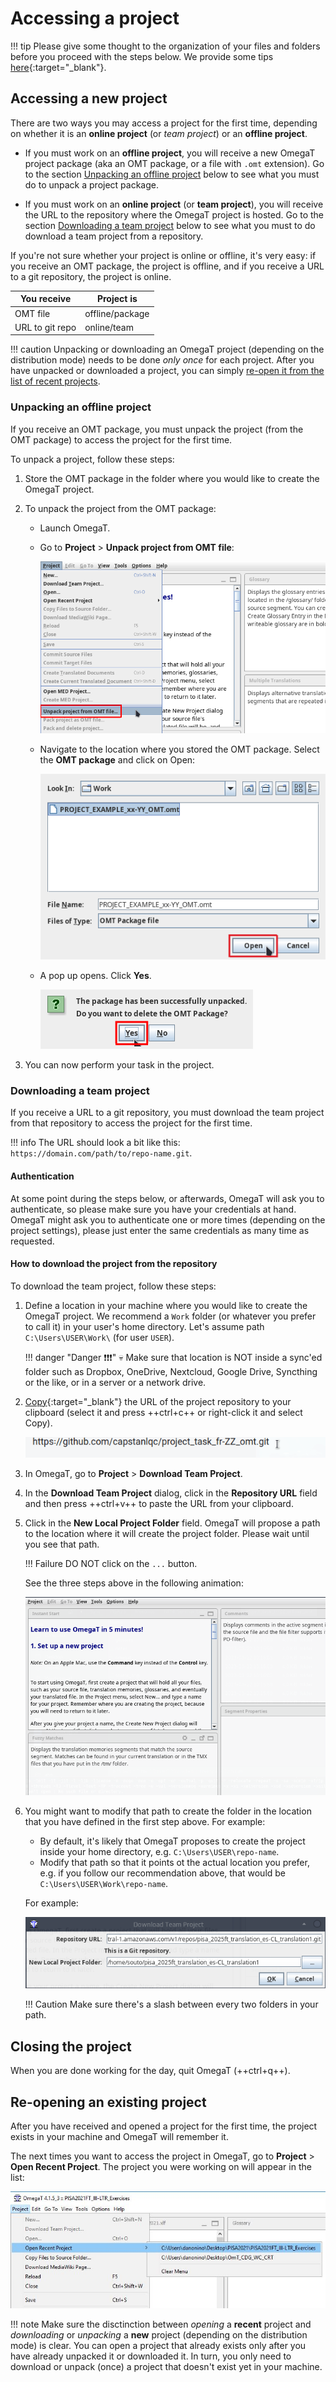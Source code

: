 # Accessing a project

<!-- prettier-ignore -->
!!! tip
    Please give some thought to the organization of your files and folders before you proceed with the steps below. We provide some tips [here](../misc/tips.md#file-organization){:target="\_blank"}.

<!-- @todo: add file organization tips -->

## Accessing a new project

There are two ways you may access a project for the first time, depending on whether it is an **online project** (or _team project_) or an **offline project**.

- If you must work on an **offline project**, you will receive a new OmegaT project package (aka an OMT package, or a file with `.omt` extension). Go to the section [Unpacking an offline project](#unpacking-an-offline-project) below to see what you must do to unpack a project package.

- If you must work on an **online project** (or **team project**), you will receive the URL to the repository where the OmegaT project is hosted. Go to the section [Downloading a team project](#downloading-a-team-project) below to see what you must to do download a team project from a repository.

If you're not sure whether your project is online or offline, it's very easy: if you receive an OMT package, the project is offline, and if you receive a URL to a git repository, the project is online.

| You receive     | Project is      |
| --------------- | --------------- |
| OMT file        | offline/package |
| URL to git repo | online/team     |

<!-- prettier-ignore -->
!!! caution
    Unpacking or downloading an OmegaT project (depending on the distribution mode) needs to be done _only once_ for each project. After you have unpacked or downloaded a project, you can simply [re-open it from the list of recent projects](#re-opening-an-existing-project).

<!-- @todo: " If you unpack the OMT file again, you might overwrite your changes and lose your work." to be tested... -->

### Unpacking an offline project

If you receive an OMT package, you must unpack the project (from the OMT package) to access the project for the first time.

To unpack a project, follow these steps:

1. Store the OMT package in the folder where you would like to create the OmegaT project.<!-- @todo: tips on file organization -->

2. To unpack the project from the OMT package:

   - Launch OmegaT.

   - Go to **Project** > **Unpack project from OMT file**:<!-- @todo: update screenshot -->

     ![](../_img/01_import_omt_package.png)
       <!-- @todo: update screenshot, current version -->

       <!-- ![](../_img/01_import_omt_package.jpg){ align=right } -->

   - Navigate to the location where you stored the OMT package. Select the **OMT package** and click on Open:

     ![](../_img/02_open_omt_package.png)

   - A pop up opens. Click **Yes**.

     ![](../_img/03_delete_original_package.png)

3. You can now perform your task in the project.

### Downloading a team project

If you receive a URL to a git repository, you must download the team project from that repository to access the project for the first time.

<!-- prettier-ignore -->
!!! info
    The URL should look a bit like this: `https://domain.com/path/to/repo-name.git`.

#### Authentication

At some point during the steps below, or afterwards, OmegaT will ask you to authenticate, so please make sure you have your credentials at hand. OmegaT might ask you to authenticate one or more times (depending on the project settings), please just enter the same credentials as many time as requested.

#### How to download the project from the repository

To download the team project, follow these steps:

1.  Define a location in your machine where you would like to create the OmegaT project. We recommend a `Work` folder (or whatever you prefer to call it) in your user's home directory. Let's assume path `C:\Users\USER\Work\` (for user `USER`).

    <!-- prettier-ignore -->
    !!! danger "Danger ❗❗❗"
        💀
        Make sure    that location is NOT inside a sync'ed folder such as Dropbox, OneDrive, Nextcloud, Google Drive, Syncthing or the like, or in a server or a network drive.

2.  [Copy](../misc/tips.md#how-to-copy-paste-a-url){:target="\_blank"} the URL of the project repository to your clipboard (select it and press ++ctrl+c++ or right-click it and select Copy).

    ![](../_img/copy-url.gif)

3.  In OmegaT, go to **Project** > **Download Team Project**.
    <!-- @todo: update screenshot -->
    <!-- ![](../_img/download-team-project.png) -->

    <!-- That will open the **Download Team Project** dialog. -->
    <!-- ![](../_img/download-git-dialog.png) -->

4.  In the **Download Team Project** dialog, click in the **Repository URL** field and then press ++ctrl+v++ to paste the URL from your clipboard.

5.  Click in the **New Local Project Folder** field. OmegaT will propose a path to the location where it will create the project folder. Please wait until you see that path.

    <!-- prettier-ignore -->
    !!! Failure
        DO NOT click on the `...` button.

    <!-- ![](../_img/download-git-dialog-default-values.png) -->
    <!-- ![](../_img/download-team-project.gif) -->

    See the three steps above in the following animation:

    ![](../_img/omt-download-team-proj-up-to-local-path.gif)

6.  You might want to modify that path to create the folder in the location that you have defined in the first step above. For example:

    + By default, it's likely that OmegaT proposes to create the project inside your home directory, e.g. `C:\Users\USER\repo-name`.
    + Modify that path so that it points ot the actual location you prefer, e.g. if you follow our recommendation above, that would be `C:\Users\USER\Work\repo-name`.

    For example:

    ![](../_img/omt-download-team-proj-edit-local-path.gif)

    <!-- prettier-ignore -->
    !!! Caution
        Make sure there's a slash between every two folders in your path.

    <!-- To do that:
        + Copy the path to the location where you want to create the project, e.g. `C:/Work/`. 
        ![](../_img/download-git-dialog-copy-path.gif)
        + Then, in the **New Local Project Folder** field, select the part of the path up to the slash before the project folder and delete it.
        + Then, press ++ctrl+v++ to paste your path in replacement of the deleted part. 
        ![](../_img/download-git-dialog-update-path.gif)
        !!! Caution
            Make sure there's a slash between the path that you paste and the project folder name.
    -->

## Closing the project

When you are done working for the day, quit OmegaT (++ctrl+q++).

## Re-opening an existing project

After you have received and opened a project for the first time, the project exists in your machine and OmegaT will remember it.

The next times you want to access the project in OmegaT, go to **Project** > **Open Recent Project**. The project you were working on will appear in the list:

![](../_img/04_open_recent_project.jpg)

<!-- prettier-ignore -->
!!! note
    Make sure the disctinction between _opening_ a **recent** project and _downloading_ or _unpacking_ a **new** project (depending on the distribution mode) is clear. You can open a project that already exists only after you have already unpacked it or downloaded it. In turn, you only need to download or unpack (once) a project that doesn't exist yet in your machine.
